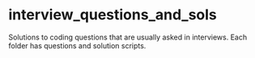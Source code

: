 # interview_questions_and_sols
Solutions to coding questions that are usually asked in interviews. Each folder has questions and solution scripts.